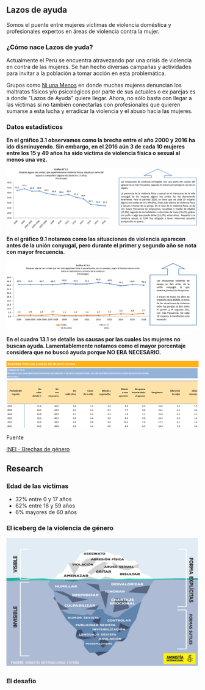 ## Lazos de ayuda

Somos el puente entre mujeres víctimas de violencia doméstica y profesionales expertos en áreas de violencia contra la mujer.

### ¿Cómo nace Lazos de yuda?

Actualmente el Perú se encuentra atravezando por una crisis de violencia en contra de las mujeres. Se han hecho diversas campañas y actividades para invitar a la población a tomar acción en esta problemática.

Grupos como [Ni una Menos](https://www.facebook.com/NiUnaMenosPeru.Oficial/) en donde muchas mujeres denuncian los maltratos físicos y/o psicológicos por parte de sus actuales o ex parejas es a donde "Lazos de Ayuda" quiere llegar.
Ahora, no sólo basta con llegar a las víctimas si no también conectarlas con profesionales que quieren sumarse a esta lucha y erradicar la violencia y el abuso hacia las mujeres.

### Datos estadísticos

**En el gráfico 3.1 observamos como la brecha entre el año 2000 y 2016 ha ido disminuyendo. Sin embargo, en el 2016 aún 3 de cada 10 mujeres entre los 15 y 49 años ha sido víctima de violencia física o sexual al menos una vez.**

![](assets/img/est1.png)

**En el gráfico 9.1 notamos como las situaciones de violencia aparecen antes de la unión conyugal, pero durante el primer y segundo año se nota con mayor frecuencia.**

![](assets/img/est2.png)

**En el cuadro 13.1 se detalle las causas por las cuales las mujeres no buscan ayuda. Lamentablemente notamos como el mayor porcentaje considera que no buscó ayuda porque NO ERA NECESARIO.**

![](assets/img/reporte3.png)

Fuente

[INEI - Brechas de género](http://www.inei.gob.pe/estadisticas/indice-tematico/brechas-de-genero-7913/)

## Research

### Edad de las víctimas

* 32% entre 0 y 17 años
* 62% entre 18 y 59 años
* 6% mayores de 60 años

### El iceberg de la violencia de género

![](assets/img/iceberg.png)

### El desafío